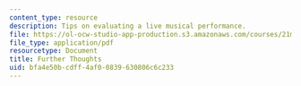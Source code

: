 ```yaml
---
content_type: resource
description: Tips on evaluating a live musical performance.
file: https://ol-ocw-studio-app-production.s3.amazonaws.com/courses/21m-263-music-since-1960-spring-2006/bfa4e50bcdff4af00839630806c6c233_further_thoughts.pdf
file_type: application/pdf
resourcetype: Document
title: Further Thoughts
uid: bfa4e50b-cdff-4af0-0839-630806c6c233
---
```

